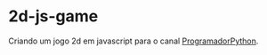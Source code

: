# 2d-js-game

Criando um jogo 2d em javascript para o canal [ProgramadorPython](https://youtube.com/@programadorpython).
